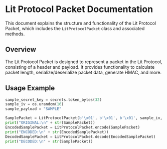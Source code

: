 # Lit Protocol Packet Documentation

This document explains the structure and functionality of the Lit Protocol Packet, which includes the `LitProtocolPacket` class and associated methods.

## Overview

The Lit Protocol Packet is designed to represent a packet in the Lit Protocol, consisting of a header and payload. It provides functionality to calculate packet length, serialize/deserialize packet data, generate HMAC, and more.

## Usage Example

```python
sample_secret_key = secrets.token_bytes(32)
sample_iv = os.urandom(16)
sample_payload = "SAMPLE"

SamplePacket = LitProtocolPacket(b'\x01', b'\x01', b'\x01', sample_iv, sample_secret_key, sample_payload.encode())
print("ORIGINAL:\n" + str(SamplePacket))
EncodedSamplePacket = LitProtocolPacket.encode(SamplePacket)
print("ENCODED:\n" + str(EncodedSamplePacket))
DecodedSamplePacket = LitProtocolPacket.decode(EncodedSamplePacket)
print("DECODED:\n" + str(SamplePacket))
